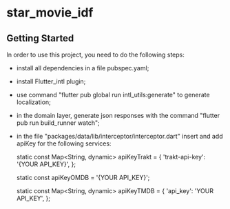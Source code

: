 # star_movie_idf

## Getting Started

In order to use this project, you need to do the following steps:
  - install all dependencies in a file pubspec.yaml;

  - install Flutter_intl plugin;
  - use command "flutter pub global run intl_utils:generate" to generate localization;

  - in the domain layer, generate json responses with the command "flutter pub run
    build_runner watch";

  - in the file "packages/data/lib/interceptor/interceptor.dart" insert and add apiKey
    for the following services:

    static const Map<String, dynamic> apiKeyTrakt = {
        'trakt-api-key':
            '{YOUR API_KEY}',
      };

    static const apiKeyOMDB = '{YOUR API_KEY}';

    static const Map<String, dynamic> apiKeyTMDB = {
      'api_key':
      'YOUR API_KEY',
    };